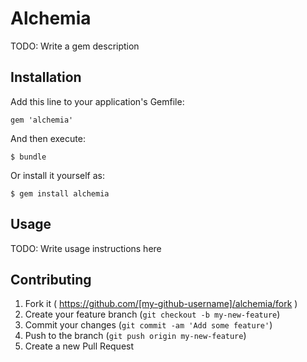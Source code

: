 # Alchemia

TODO: Write a gem description

## Installation

Add this line to your application's Gemfile:

    gem 'alchemia'

And then execute:

    $ bundle

Or install it yourself as:

    $ gem install alchemia

## Usage

TODO: Write usage instructions here

## Contributing

1. Fork it ( https://github.com/[my-github-username]/alchemia/fork )
2. Create your feature branch (`git checkout -b my-new-feature`)
3. Commit your changes (`git commit -am 'Add some feature'`)
4. Push to the branch (`git push origin my-new-feature`)
5. Create a new Pull Request
